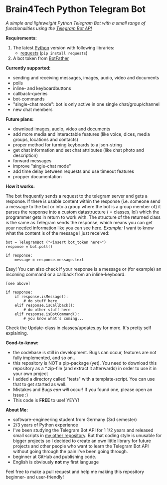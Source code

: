 # Brain4Tech Python Telegram Bot
*A simple and lightweight Python Telegram Bot with a small range of functionalities using the [Telegram Bot API](https://core.telegram.org/bots/api)*

**Requirements:**

1. The latest [Python](https://www.python.org/downloads/) version with following libraries:
	 - [requests](https://pypi.org/project/requests/) (`pip install requests`)
2. A bot token from [BotFather](https://core.telegram.org/bots#6-botfather)


**Currently supported:**

 - sending and receiving messages, images, audio, video and documents
 - polls
 - inline- and keyboardbuttons
 - callback-queries
 - bot-commands
 - "single-chat mode": bot is only active in one single chat/group/channel
 - new chat members


**Future plans:**

 - download images, audio, video and documents
 - add more media and interactable features (like voice, dices, media groups, locations and contacts)
 - proper method for turning keyboards to a json-string
 - get chat information and set chat attributes (like chat photo and description)
 - forward messages
 - improve "single-chat mode"
 - add time delay between requests and use timeout features
 - propper documentation


**How it works:**

The bot frequently sends a request to the telegram server and gets a response. If there is usable content within the response (i.e. someone send a message to the bot or into a group where the bot is a group member of) it parses the response into a custom datastructure ( = classes, lol) which the programmer gets in return to work with. The structure of the returned class is the same as Telegram sends the response, which means you can get your needed information like you can see [here](https://core.telegram.org/bots/api#update).
*Example:* I want to know what the content is of the message I just received:

    bot = TelegramBot ("<insert bot_token here>")
    response = bot.poll()
    
    if response:    
	    message = response.message.text

Easy! You can also check if your response is a message or (for example) an incoming command or a callback from an inline-keyboard:

    [see above]
    
    if response:    
	    if response.isMessage():
		    # do stuff here
		elif response.isCallback():
			# do other stuff here
		elif response.isBotCommand():
			# you know what's coming...

Check the Update-class in classes/updates.py for more. It's pretty self explaining.


**Good-to-know:**

 - the codebase is still in development. Bugs can occur, features are not fully implemented, and so on..
 - this repository is NOT a pip-package (yet). You need to download this repository as a *.zip-file (and extract it afterwards) in order to use it in your own project
 - I added a directory called "tests" with a template-script. You can use that to get started as well.
 - Mistakes and Bugs ~~*can*~~ *will* occur! If you found one, please open an issue :)
 - This code is **FREE** to use! YEYY!


**About Me:**

 - software-engineering student from Germany (3rd semester)
 - 2/3 years of Python experience
 - I've been studying the Telegram Bot API for 1 1/2 years and released small scripts in [my other repository](https://github.com/brain4tech/telegram-bot-api-scripts). But that coding style is unusable for bigger projects so I decided to create an own little library for future projects and other people who want to learn the Telegram Bot API without going through the pain I've been going through.
 - beginner at GitHub and publishing code.
 - English is obviously **not** my first language


Feel free to make a pull request and help me making this repository beginner- and user-friendly!
